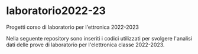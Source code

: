 # laboratorio2022-23
Progetti corso di laboratorio per l'ettronica 2022-2023

Nella seguente repository sono inseriti i codici utilizzati per svolgere l'analisi dati delle prove di laboratorio per l'elettronica classe 2022-2023.
